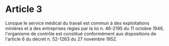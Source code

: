 # Article 3

Lorsque le service médical du travail est commun à des exploitations minières et à des entreprises régies par la loi n. 46-2195 du 11 octobre 1946, l'organisme de contrôle est constitué conformément aux dispositions de l'article 6 du décret n. 52-1263 du 27 novembre 1952.
